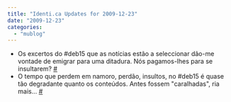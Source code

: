```yaml
---
title: "Identi.ca Updates for 2009-12-23"
date: "2009-12-23"
categories: 
  - "mublog"
---
```


- Os excertos do #deb15 que as notícias estão a seleccionar dão-me vontade de emigrar para uma ditadura. Nós pagamos-lhes para se insultarem? [#](http://identi.ca/notice/17276332)
- O tempo que perdem em namoro, perdão, insultos, no #deb15 é quase tão degradante quanto os conteúdos. Antes fossem "caralhadas", ria mais... [#](http://identi.ca/notice/17276506)
